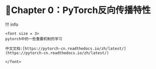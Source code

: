 # 🔗<B>Chapter 0：PyTorch反向传播特性</B>
<script src="https://polyfill.io/v3/polyfill.min.js?features=es6"></script>
<script src="https://cdn.jsdelivr.net/npm/mathjax@3/es5/tex-chtml.js"></script>

!!! info 

    <font size = 3>
    pytorch中的一些重要机制的学习

    中文文档:[https://pytorch-cn.readthedocs.io/zh/latest/](https://pytorch-cn.readthedocs.io/zh/latest/)

    </font>

